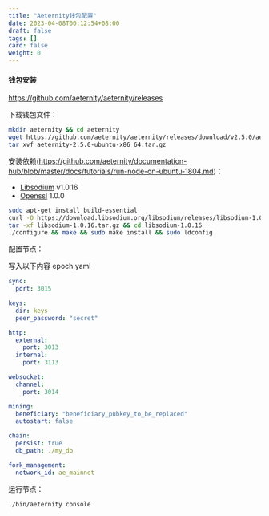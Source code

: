 ```yaml
---
title: "Aeternity钱包配置"
date: 2023-04-08T00:12:54+08:00
draft: false
tags: []
card: false
weight: 0
---
```


#### 钱包安装

https://github.com/aeternity/aeternity/releases

下载钱包文件：

```bash
mkdir aeternity && cd aeternity
wget https://github.com/aeternity/aeternity/releases/download/v2.5.0/aeternity-2.5.0-ubuntu-x86_64.tar.gz
tar xvf aeternity-2.5.0-ubuntu-x86_64.tar.gz

```

安装依赖(https://github.com/aeternity/documentation-hub/blob/master/docs/tutorials/run-node-on-ubuntu-1804.md)：

- [Libsodium](https://download.libsodium.org/doc/) v1.0.16
- [Openssl](https://www.openssl.org/) 1.0.0

```bash
sudo apt-get install build-essential
curl -O https://download.libsodium.org/libsodium/releases/libsodium-1.0.16.tar.gz
tar -xf libsodium-1.0.16.tar.gz && cd libsodium-1.0.16
./configure && make && sudo make install && sudo ldconfig
```

配置节点：

写入以下内容 epoch.yaml

```yaml
sync:
  port: 3015

keys:
  dir: keys
  peer_password: "secret"

http:
  external:
    port: 3013
  internal:
    port: 3113

websocket:
  channel:
    port: 3014

mining:
  beneficiary: "beneficiary_pubkey_to_be_replaced"
  autostart: false

chain:
  persist: true
  db_path: ./my_db

fork_management:
  network_id: ae_mainnet
```

运行节点：

```bash
./bin/aeternity console
```
